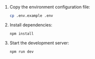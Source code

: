 1. Copy the environment configuration file:
   ```bash
   cp .env.example .env
   ```

2. Install dependencies:
   ```bash
   npm install
   ```

3. Start the development server:
   ```bash
   npm run dev
   ```